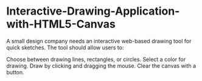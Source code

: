 # Interactive-Drawing-Application-with-HTML5-Canvas

A small design company needs an interactive web-based drawing tool for quick sketches. The tool should allow users to:

Choose between drawing lines, rectangles, or circles.
Select a color for drawing.
Draw by clicking and dragging the mouse.
Clear the canvas with a button.

